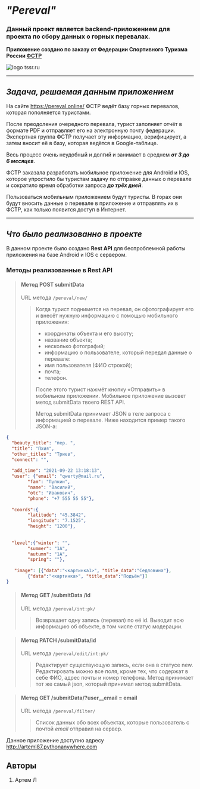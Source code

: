 
# ***"Pereval"***
### **Данный проект является backend-приложением для проекта по сбору данных о горных перевалах.**
**Приложение создано по заказу от Федерации Спортивного Туризма России [ФСТР](https://tssr.ru/)** 

![logo tssr.ru](https://tssr.ru/files/materials/1879/logo.png)
___
## *Задача, решаемая данным приложением*

На сайте https://pereval.online/ ФСТР ведёт базу горных перевалов, которая пополняется туристами.

После преодоления очередного перевала, турист заполняет отчёт в формате PDF и отправляет его на электронную 
почту федерации. Экспертная группа ФСТР получает эту информацию, верифицирует, а затем вносит её в базу, которая 
ведётся в Google-таблице.

Весь процесс очень неудобный и долгий и занимает в среднем ***от 3 до 6 месяцев***.

ФСТР заказала разработать мобильное приложение для Android и IOS, которое упростило бы туристам задачу по отправке 
данных о перевале и сократило время обработки запроса ***до трёх дней***.

Пользоваться мобильным приложением будут туристы. В горах они будут вносить данные о перевале в приложение и отправлять
их в ФСТР, как только появится доступ в Интернет.
___
## *Что было реализованно в проекте*

В данном проекте было создано **Rest API** для беспроблемной работы приложения на базе Android и IOS с сервером.

### Методы реализованные в Rest API

> #### Метод POST submitData
> URL метода `/pereval/new/`
>> Когда турист поднимется на перевал, он сфотографирует его и внесёт нужную информацию с помощью мобильного приложения:
>>+ координаты объекта и его высоту;
>>+ название объекта;
>>+ несколько фотографий;
>>+ информацию о пользователе, который передал данные о перевале:
>>  + имя пользователя (ФИО строкой);
>>  + почта;
>>  + телефон.
>>  
>> После этого турист нажмёт кнопку «Отправить» в мобильном приложении. Мобильное приложение вызовет метод submitData твоего REST API.
>>
>>Метод submitData принимает JSON в теле запроса с информацией о перевале. Ниже находится пример такого JSON-а:
```json
{
  "beauty_title": "пер. ",
  "title": "Пхия",
  "other_titles": "Триев",
  "connect": "",
 
  "add_time": "2021-09-22 13:18:13",
  "user": {"email": "qwerty@mail.ru", 		
        "fam": "Пупкин", 
        "name": "Василий",
        "otc": "Иванович",
        "phone": "+7 555 55 55"}, 
 
  "coords":{
        "latitude": "45.3842",
        "longitude": "7.1525",
        "height": "1200"},
 
 
  "level":{"winter": "", 
        "summer": "1А",
        "autumn": "1А",
        "spring": ""},
 
   "image": [{"data":"<картинка1>", "title_data":"Седловина"}, 
        {"data":"<картинка>", "title_data":"Подъём"}]
}
```

> #### Метод GET /submitData /id
> URL метода `/pereval/int:pk/`
>> Возвращает одну запись (перевал) по её id.
>> Выводит всю информацию об объекте, в том числе статус модерации.

> #### Метод PATCH /submitData/id
> URL метода `/pereval/edit/int:pk/`
>> Редактирует существующую запись, если она в статусе new.
>> Редактировать можно все поля, кроме тех, что содержат в себе ФИО, адрес почты и номер телефона. Метод принимает тот
>> же самый json, который принимал метод submitData.

> #### Метод GET /submitData/?user__email = email
> URL метода `/pereval/filter/`
>> Cписок данных обо всех объектах, которые пользователь с почтой *email* отправил на сервер.

Данное приложение доступно адресу http://arteml87.pythonanywhere.com

## Авторы

1. Артем Л

